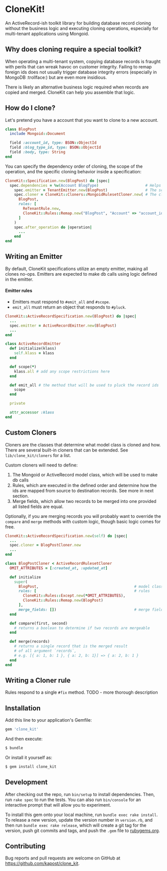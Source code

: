 # CloneKit!

An ActiveRecord-ish toolkit library for building database record cloning without the business logic and executing cloning operations, especially for multi-tenant applications using Mongoid.

## Why does cloning require a special toolkit?

When operating a multi-tenant system, copying database records is fraught with perils that can wreak havoc on customer integrity. Failing to remap foreign ids does not usually trigger database integrity errors (especially in MongoDB :trollface:) but are even more insidious.

There is likely an alternative business logic required when records are copied and merged. CloneKit can help you assemble that logic.

## How do I clone?

Let's pretend you have a account that you want to clone to a new account.

```ruby
class BlogPost
  include Mongoid::Document

  field :account_id, type: BSON::ObjectId
  field :blog_type_id, type: BSON::ObjectId
  field :body, type: String
end
```

You can specify the dependency order of cloning, the scope of the operation, and the specific cloning behavior inside a specification:

```ruby
CloneKit::Specification.new(BlogPost) do |spec|
  spec.dependencies = %w(Account BlogType)                     # Helps derive the cloning order
    spec.emitter = TenantEmitter.new(BlogPost)                 # The scope of the operation for this collection
    spec.cloner = CloneKit::Cloners::MongoidRulesetCloner.new( # The cloning behavior
      BlogPost,
      rules: [
        ReTenantRule.new,
        CloneKit::Rules::Remap.new("BlogPost", "Account" => "account_id", "BlogType" => "blog_type_id")
      ]
    )
    spec.after_operation do |operation|
      ...
    end
end
```

## Writing an Emitter

By default, CloneKit specifications utilize an empty emitter, making all clones no-ops. Emitters are expected to make db calls using logic defined in the emitter.

#### Emitter rules
  - Emitters must respond to `#emit_all` and `#scope`.
  - `emit_all` must return an object that responds to `#pluck`.

```ruby
CloneKit::ActiveRecordSpecification.new(BlogPost) do |spec|
  ...
  spec.emitter = ActiveRecordEmitter.new(BlogPost)
  ...
end

class ActiveRecordEmitter
  def initialize(klass)
    self.klass = klass
  end

  def scope(*)
    klass.all # add any scope restrictions here
  end

  def emit_all # the method that will be used to pluck the record ids
    scope
  end

  private

  attr_accessor :klass
end
```

## Custom Cloners

Cloners are the classes that determine what model class is cloned and how. There are several built-in cloners that can be extended. See `lib/clone_kit/cloners` for a list.

Custom cloners will need to define:

1. The Mongoid or ActiveRecord model class, which will be used to make db calls
2. Rules, which are executed in the defined order and determine how the ids are mapped from source to destination records. See more in next section.
3. Merge fields, which allow two records to be merged into one provided all listed fields are equal.

Optionally, if you are merging records you will probably want to override the `compare` and `merge` methods with custom logic, though basic logic comes for free.

```ruby
CloneKit::ActiveRecordSpecification.new(self) do |spec|
  ...
  spec.cloner = BlogPostCloner.new
  ...
end

class BlogPostCloner < ActiveRecordRulesetCloner
  OMIT_ATTRIBUTES = [:created_at, :updated_at]

  def initialize
    super(
      BlogPost,                                           # model class
      rules: [                                            # rules
        CloneKit::Rules::Except.new(*OMIT_ATTRIBUTES),
        CloneKit::Rules::Remap.new(BlogPost)
      ],
      merge_fields: [])                                   # merge fields
  end

  def compare(first, second)
    # returns a boolean to determine if two records are mergeable
  end

  def merge(records)
    # returns a single record that is the merged result
    # of all argument `records`,
    # e.g. [{ a: 1, b: 1 }, { a: 2, b: 1}] => { a: 2, b: 1 }
  end
end

```

## Writing a Cloner rule

Rules respond to a single `#fix` method. TODO - more thorough description

## Installation

Add this line to your application's Gemfile:

```ruby
gem 'clone_kit'
```

And then execute:

```bash
$ bundle
```

Or install it yourself as:

```bash
$ gem install clone_kit
```

## Development

After checking out the repo, run `bin/setup` to install dependencies. Then, run `rake spec` to run the tests. You can also run `bin/console` for an interactive prompt that will allow you to experiment.

To install this gem onto your local machine, run `bundle exec rake install`. To release a new version, update the version number in `version.rb`, and then run `bundle exec rake release`, which will create a git tag for the version, push git commits and tags, and push the `.gem` file to [rubygems.org](https://rubygems.org).

## Contributing

Bug reports and pull requests are welcome on GitHub at https://github.com/kapost/clone_kit.
